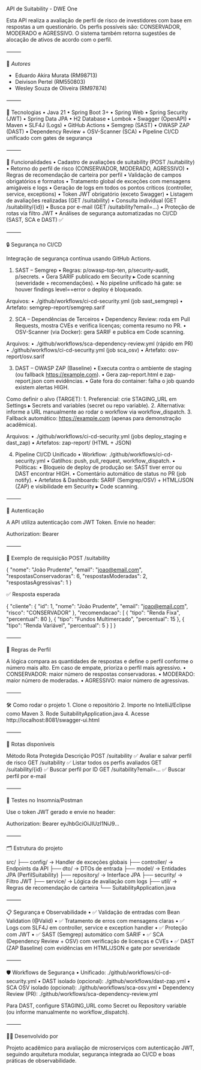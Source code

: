 API de Suitability - DWE One

Esta API realiza a avaliação de perfil de risco de investidores com base em respostas a um questionário. Os perfis possíveis são: CONSERVADOR, MODERADO e AGRESSIVO. O sistema também retorna sugestões de alocação de ativos de acordo com o perfil.

⸻

🤝 *Autores*

- Eduardo Akira Murata (RM98713)
- Deivison Pertel (RM550803)
- Wesley Souza de Oliveira (RM97874)

⸻

🔧 Tecnologias
	•	Java 21
	•	Spring Boot 3+
	•	Spring Web
	•	Spring Security (JWT)
	•	Spring Data JPA
	•	H2 Database
	•	Lombok
	•	Swagger (OpenAPI)
	•	Maven
	•	SLF4J (Logs)
	•	GitHub Actions
	•	Semgrep (SAST)
	•	OWASP ZAP (DAST)
	•	Dependency Review + OSV-Scanner (SCA)
	•	Pipeline CI/CD unificado com gates de segurança

⸻

🚀 Funcionalidades
	•	Cadastro de avaliações de suitability (POST /suitability)
	•	Retorno do perfil de risco (CONSERVADOR, MODERADO, AGRESSIVO)
	•	Regras de recomendação de carteira por perfil
	•	Validação de campos obrigatórios e formatos
	•	Tratamento global de exceções com mensagens amigáveis e logs
	•	Geração de logs em todos os pontos críticos (controller, service, exceptions)
	•	Token JWT obrigatório (exceto Swagger)
	•	Listagem de avaliações realizadas (GET /suitability)
	•	Consulta individual (GET /suitability/{id})
	•	Busca por e-mail (GET /suitability?email=...)
	•	Proteção de rotas via filtro JWT
	•	Análises de segurança automatizadas no CI/CD (SAST, SCA e DAST) ✅

⸻

🔒 Segurança no CI/CD

Integração de segurança contínua usando GitHub Actions.

1) SAST – Semgrep
	•	Regras: p/owasp-top-ten, p/security-audit, p/secrets.
	•	Gera SARIF publicado em Security ▸ Code scanning (severidade + recomendações).
	•	No pipeline unificado há gate: se houver findings level==error o deploy é bloqueado.

Arquivos:
	•	./github/workflows/ci-cd-security.yml (job sast_semgrep)
	•	Artefato: semgrep-report/semgrep.sarif

2) SCA – Dependências de Terceiros
	•	Dependency Review: roda em Pull Requests, mostra CVEs e verifica licenças; comenta resumo no PR.
	•	OSV-Scanner (via Docker): gera SARIF e publica em Code scanning.

Arquivos:
	•	./github/workflows/sca-dependency-review.yml (rápido em PR)
	•	./github/workflows/ci-cd-security.yml (job sca_osv)
	•	Artefato: osv-report/osv.sarif

3) DAST – OWASP ZAP (Baseline)
	•	Executa contra o ambiente de staging (ou fallback https://example.com).
	•	Gera zap-report.html e zap-report.json com evidências.
	•	Gate fora do container: falha o job quando existem alertas HIGH.

Como definir o alvo (TARGET):
	1.	Preferencial: crie STAGING_URL em Settings ▸ Secrets and variables (secret ou repo variable).
	2.	Alternativa: informe a URL manualmente ao rodar o workflow via workflow_dispatch.
	3.	Fallback automático: https://example.com (apenas para demonstração acadêmica).

Arquivos:
	•	./github/workflows/ci-cd-security.yml (jobs deploy_staging e dast_zap)
	•	Artefatos: zap-report/ (HTML + JSON)

4) Pipeline CI/CD Unificado
	•	Workflow: ./github/workflows/ci-cd-security.yml
	•	Gatilhos: push, pull_request, workflow_dispatch.
	•	Políticas:
	•	Bloqueio de deploy de produção se: SAST tiver error ou DAST encontrar HIGH.
	•	Comentário automático de status no PR (job notify).
	•	Artefatos & Dashboards: SARIF (Semgrep/OSV) + HTML/JSON (ZAP) e visibilidade em Security ▸ Code scanning.

⸻

🔐 Autenticação

A API utiliza autenticação com JWT Token. Envie no header:

Authorization: Bearer <seu-token>


⸻

📄 Exemplo de requisição POST /suitability

{
  "nome": "João Prudente",
  "email": "joao@email.com",
  "respostasConservadoras": 6,
  "respostasModeradas": 2,
  "respostasAgressivas": 1
}

✅ Resposta esperada

{
  "cliente": {
    "id": 1,
    "nome": "João Prudente",
    "email": "joao@email.com",
    "risco": "CONSERVADOR"
  },
  "recomendacao": [
    { "tipo": "Renda Fixa", "percentual": 80 },
    { "tipo": "Fundos Multimercado", "percentual": 15 },
    { "tipo": "Renda Variável", "percentual": 5 }
  ]
}


⸻

🧠 Regras de Perfil

A lógica compara as quantidades de respostas e define o perfil conforme o número mais alto. Em caso de empate, prioriza o perfil mais agressivo.
	•	CONSERVADOR: maior número de respostas conservadoras.
	•	MODERADO: maior número de moderadas.
	•	AGRESSIVO: maior número de agressivas.

⸻

🛠️ Como rodar o projeto
	1.	Clone o repositório
	2.	Importe no IntelliJ/Eclipse como Maven
	3.	Rode SuitabilityApplication.java
	4.	Acesse http://localhost:8081/swagger-ui.html

⸻

📂 Rotas disponíveis

Método	Rota	Protegida	Descrição
POST	/suitability	✅	Avaliar e salvar perfil de risco
GET	/suitability	✅	Listar todos os perfis avaliados
GET	/suitability/{id}	✅	Buscar perfil por ID
GET	/suitability?email=...	✅	Buscar perfil por e-mail


⸻

🧪 Testes no Insomnia/Postman

Use o token JWT gerado e envie no header:

Authorization: Bearer eyJhbGciOiJIUzI1NiJ9...


⸻

🗂️ Estrutura do projeto

src/
├── config/         → Handler de exceções globais
├── controller/     → Endpoints da API
├── dto/            → DTOs de entrada
├── model/          → Entidades JPA (PerfilSuitability)
├── repository/     → Interface JPA
├── security/       → Filtro JWT
├── service/        → Lógica de avaliação com logs
├── util/           → Regras de recomendação de carteira
└── SuitabilityApplication.java


⸻

📋 Segurança e Observabilidade
	•	✅ Validação de entradas com Bean Validation (@Valid)
	•	✅ Tratamento de erros com mensagens claras
	•	✅ Logs com SLF4J em controller, service e exception handler
	•	✅ Proteção com JWT
	•	✅ SAST (Semgrep) automático com SARIF
	•	✅ SCA (Dependency Review + OSV) com verificação de licenças e CVEs
	•	✅ DAST (ZAP Baseline) com evidências em HTML/JSON e gate por severidade

⸻

🛡️ Workflows de Segurança
	•	Unificado: ./github/workflows/ci-cd-security.yml
	•	DAST isolado (opcional): ./github/workflows/dast-zap.yml
	•	SCA OSV isolado (opcional): ./github/workflows/sca-osv.yml
	•	Dependency Review (PR): ./github/workflows/sca-dependency-review.yml

Para DAST, configure STAGING_URL como Secret ou Repository variable (ou informe manualmente no workflow_dispatch).

⸻

🧑‍💻 Desenvolvido por

Projeto acadêmico para avaliação de microserviços com autenticação JWT, seguindo arquitetura modular, segurança integrada ao CI/CD e boas práticas de observabilidade.
